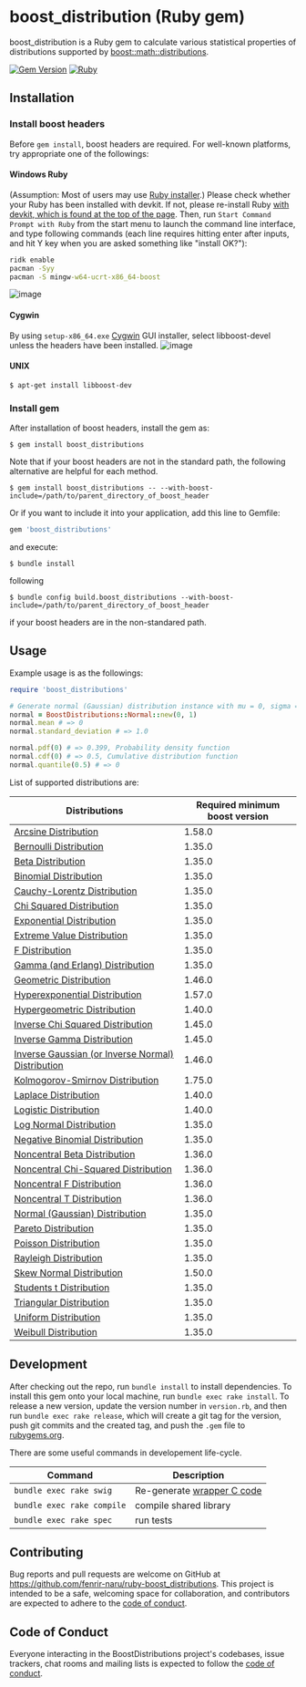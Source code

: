 # boost_distribution (Ruby gem)

boost_distribution is a Ruby gem to calculate various statistical properties of distributions supported by [boost::math::distributions](https://www.boost.org/doc/libs/release/libs/math/doc/html/dist.html).

[![Gem Version](https://badge.fury.io/rb/boost_distributions.svg)](https://badge.fury.io/rb/boost_distributions)
[![Ruby](https://github.com/fenrir-naru/ruby-boost_distributions/actions/workflows/main.yml/badge.svg)](https://github.com/fenrir-naru/ruby-boost_distributions/actions/workflows/main.yml)

## Installation

### Install boost headers

Before `gem install`, boost headers are required. For well-known platforms, try appropriate one of the followings:

#### Windows Ruby
(Assumption: Most of users may use [Ruby installer](https://rubyinstaller.org/).) Please check whether your Ruby has been installed with devkit. If not, please re-install Ruby [with devkit, which is found at the top of the page](https://rubyinstaller.org/downloads/). Then, run `Start Command Prompt with Ruby` from the start menu to launch the command line interface, and type following commands (each line requires hitting enter after inputs, and hit Y key when you are asked something like "install OK?"):
```cmd
ridk enable
pacman -Syy
pacman -S mingw-w64-ucrt-x86_64-boost
```
![image](https://github.com/fenrir-naru/ruby-boost_distributions/assets/4583735/3d558841-349d-41c3-a3b6-61956b199fbd)
#### Cygwin
By using `setup-x86_64.exe` [Cygwin](https://www.cygwin.com/) GUI installer, select libboost-devel unless the headers have been installed.
![image](https://github.com/fenrir-naru/ruby-boost_distributions/assets/4583735/fdeec3c4-495f-4346-b23a-a91ad6087ba5)
#### UNIX
    $ apt-get install libboost-dev

### Install gem

After installation of boost headers, install the gem as:

    $ gem install boost_distributions

Note that if your boost headers are not in the standard path, the following alternative are helpful for each method.

    $ gem install boost_distributions -- --with-boost-include=/path/to/parent_directory_of_boost_header

Or if you want to include it into your application, add this line to Gemfile:

```ruby
gem 'boost_distributions'
```
and execute:

    $ bundle install

following

    $ bundle config build.boost_distributions --with-boost-include=/path/to/parent_directory_of_boost_header

if your boost headers are in the non-standared path.

## Usage

Example usage is as the followings:

```ruby
require 'boost_distributions'

# Generate normal (Gaussian) distribution instance with mu = 0, sigma = 1
normal = BoostDistributions::Normal::new(0, 1)
normal.mean # => 0
normal.standard_deviation # => 1.0

normal.pdf(0) # => 0.399, Probability density function
normal.cdf(0) # => 0.5, Cumulative distribution function
normal.quantile(0.5) # => 0
```

List of supported distributions are:

| Distributions | Required minimum boost version |
| ---- | ---- |
|[Arcsine Distribution](https://www.boost.org/doc/libs/release/libs/math/doc/html/math_toolkit/dist_ref/dists/arcsine_dist.html)|1.58.0|
|[Bernoulli Distribution](https://www.boost.org/doc/libs/release/libs/math/doc/html/math_toolkit/dist_ref/dists/bernoulli_dist.html)|1.35.0|
|[Beta Distribution](https://www.boost.org/doc/libs/release/libs/math/doc/html/math_toolkit/dist_ref/dists/beta_dist.html)|1.35.0|
|[Binomial Distribution](https://www.boost.org/doc/libs/release/libs/math/doc/html/math_toolkit/dist_ref/dists/binomial_dist.html)|1.35.0|
|[Cauchy-Lorentz Distribution](https://www.boost.org/doc/libs/release/libs/math/doc/html/math_toolkit/dist_ref/dists/cauchy_dist.html)|1.35.0|
|[Chi Squared Distribution](https://www.boost.org/doc/libs/release/libs/math/doc/html/math_toolkit/dist_ref/dists/chi_squared_dist.html)|1.35.0|
|[Exponential Distribution](https://www.boost.org/doc/libs/release/libs/math/doc/html/math_toolkit/dist_ref/dists/exp_dist.html)|1.35.0|
|[Extreme Value Distribution](https://www.boost.org/doc/libs/release/libs/math/doc/html/math_toolkit/dist_ref/dists/extreme_dist.html)|1.35.0|
|[F Distribution](https://www.boost.org/doc/libs/release/libs/math/doc/html/math_toolkit/dist_ref/dists/f_dist.html)|1.35.0|
|[Gamma (and Erlang) Distribution](https://www.boost.org/doc/libs/release/libs/math/doc/html/math_toolkit/dist_ref/dists/gamma_dist.html)|1.35.0|
|[Geometric Distribution](https://www.boost.org/doc/libs/release/libs/math/doc/html/math_toolkit/dist_ref/dists/geometric_dist.html)|1.46.0|
|[Hyperexponential Distribution](https://www.boost.org/doc/libs/release/libs/math/doc/html/math_toolkit/dist_ref/dists/hyperexponential_dist.html)|1.57.0|
|[Hypergeometric Distribution](https://www.boost.org/doc/libs/release/libs/math/doc/html/math_toolkit/dist_ref/dists/hypergeometric_dist.html)|1.40.0|
|[Inverse Chi Squared Distribution](https://www.boost.org/doc/libs/release/libs/math/doc/html/math_toolkit/dist_ref/dists/inverse_chi_squared_dist.html)|1.45.0|
|[Inverse Gamma Distribution](https://www.boost.org/doc/libs/release/libs/math/doc/html/math_toolkit/dist_ref/dists/inverse_gamma_dist.html)|1.45.0|
|[Inverse Gaussian (or Inverse Normal) Distribution](https://www.boost.org/doc/libs/release/libs/math/doc/html/math_toolkit/dist_ref/dists/inverse_gaussian_dist.html)|1.46.0|
|[Kolmogorov-Smirnov Distribution](https://www.boost.org/doc/libs/release/libs/math/doc/html/math_toolkit/dist_ref/dists/kolmogorov_smirnov_dist.html)|1.75.0|
|[Laplace Distribution](https://www.boost.org/doc/libs/release/libs/math/doc/html/math_toolkit/dist_ref/dists/laplace_dist.html)|1.40.0|
|[Logistic Distribution](https://www.boost.org/doc/libs/release/libs/math/doc/html/math_toolkit/dist_ref/dists/logistic_dist.html)|1.40.0|
|[Log Normal Distribution](https://www.boost.org/doc/libs/release/libs/math/doc/html/math_toolkit/dist_ref/dists/lognormal_dist.html)|1.35.0|
|[Negative Binomial Distribution](https://www.boost.org/doc/libs/release/libs/math/doc/html/math_toolkit/dist_ref/dists/negative_binomial_dist.html)|1.35.0|
|[Noncentral Beta Distribution](https://www.boost.org/doc/libs/release/libs/math/doc/html/math_toolkit/dist_ref/dists/nc_beta_dist.html)|1.36.0|
|[Noncentral Chi-Squared Distribution](https://www.boost.org/doc/libs/release/libs/math/doc/html/math_toolkit/dist_ref/dists/nc_chi_Squared_dist.html)|1.36.0|
|[Noncentral F Distribution](https://www.boost.org/doc/libs/release/libs/math/doc/html/math_toolkit/dist_ref/dists/nc_f_dist.html)|1.36.0|
|[Noncentral T Distribution](https://www.boost.org/doc/libs/release/libs/math/doc/html/math_toolkit/dist_ref/dists/nc_t_dist.html)|1.36.0|
|[Normal (Gaussian) Distribution](https://www.boost.org/doc/libs/release/libs/math/doc/html/math_toolkit/dist_ref/dists/normal_dist.html)|1.35.0|
|[Pareto Distribution](https://www.boost.org/doc/libs/release/libs/math/doc/html/math_toolkit/dist_ref/dists/pareto_dist.html)|1.35.0|
|[Poisson Distribution](https://www.boost.org/doc/libs/release/libs/math/doc/html/math_toolkit/dist_ref/dists/poisson_dist.html)|1.35.0|
|[Rayleigh Distribution](https://www.boost.org/doc/libs/release/libs/math/doc/html/math_toolkit/dist_ref/dists/rayleigh.html)|1.35.0|
|[Skew Normal Distribution](https://www.boost.org/doc/libs/release/libs/math/doc/html/math_toolkit/dist_ref/dists/skew_normal_dist.html)|1.50.0|
|[Students t Distribution](https://www.boost.org/doc/libs/release/libs/math/doc/html/math_toolkit/dist_ref/dists/students_t_dist.html)|1.35.0|
|[Triangular Distribution](https://www.boost.org/doc/libs/release/libs/math/doc/html/math_toolkit/dist_ref/dists/triangular_dist.html)|1.35.0|
|[Uniform Distribution](https://www.boost.org/doc/libs/release/libs/math/doc/html/math_toolkit/dist_ref/dists/uniform_dist.html)|1.35.0|
|[Weibull Distribution](https://www.boost.org/doc/libs/release/libs/math/doc/html/math_toolkit/dist_ref/dists/weibull_dist.html)|1.35.0|


## Development

After checking out the repo, run `bundle install` to install dependencies. To install this gem onto your local machine, run `bundle exec rake install`. To release a new version, update the version number in `version.rb`, and then run `bundle exec rake release`, which will create a git tag for the version, push git commits and the created tag, and push the `.gem` file to [rubygems.org](https://rubygems.org).

There are some useful commands in developement life-cycle.

| Command | Description |
| ---- | ---- |
|  `bundle exec rake swig`  |  Re-generate [wrapper C code](https://github.com/fenrir-naru/ruby_boost_distributions/blob/master/ext/boost_distributions/BoostDistributions) |
|  `bundle exec rake compile`  |  compile shared library  |
|  `bundle exec rake spec`  |  run tests  |

## Contributing

Bug reports and pull requests are welcome on GitHub at https://github.com/fenrir-naru/ruby-boost_distributions. This project is intended to be a safe, welcoming space for collaboration, and contributors are expected to adhere to the [code of conduct](https://github.com/fenrir-naru/ruby-boost_distributions/blob/master/CODE_OF_CONDUCT.md).

## Code of Conduct

Everyone interacting in the BoostDistributions project's codebases, issue trackers, chat rooms and mailing lists is expected to follow the [code of conduct](https://github.com/fenrir-naru/ruby_boost_distributions/blob/master/CODE_OF_CONDUCT.md).
